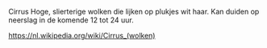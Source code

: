 Cirrus
Hoge, slierterige wolken die lijken op plukjes wit haar. Kan duiden op neerslag in de komende 12 tot 24 uur.

https://nl.wikipedia.org/wiki/Cirrus_(wolken)
